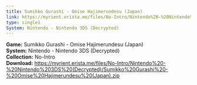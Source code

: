```yaml
---
title: Sumikko Gurashi - Omise Hajimerundesu (Japan)
link: https://myrient.erista.me/files/No-Intro/Nintendo%20-%20Nintendo%203DS%20(Decrypted)/Sumikko%20Gurashi%20-%20Omise%20Hajimerundesu%20(Japan).zip
type: single1
System: Nintendo - Nintendo 3DS (Decrypted)
---
```

<b>Game:</b> Sumikko Gurashi - Omise Hajimerundesu (Japan)<br>
<b>System:</b> Nintendo - Nintendo 3DS (Decrypted)<br>
<b>Collection:</b> No-Intro<br>
<b>Download:</b> https://myrient.erista.me/files/No-Intro/Nintendo%20-%20Nintendo%203DS%20(Decrypted)/Sumikko%20Gurashi%20-%20Omise%20Hajimerundesu%20(Japan).zip